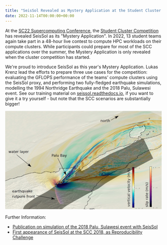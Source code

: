 ```yaml
---
title: "SeisSol Revealed as Mystery Application at the Student Cluster Competition 2022"
date: 2022-11-14T00:00:00+00:00
---
```

At the [SC22 Supercomputing Conference](https://sc22.supercomputing.org/), the [Student Cluster Competition](https://www.studentclustercompetition.us/) has revealed SeisSol as its "Mystery Application". In 2022, 13 student teams again take part in a 48-hour live contest to compute HPC workloads on their compute clusters. While participants could prepare for most of the SCC applications over the summer, the Mystery Application is only revealed when the cluster competition has started. 

We're proud to introduce SeisSol as this year's Mystery Application. Lukas Krenz lead the efforts to prepare three use cases for the competition: evaluating the GFLOPS performance of the teams' compute clusters using the SeisSol proxy, and performing two fully-fledged earthquake simulations, modelling the 1994 Northridge Earthquake and the 2018 Palu, Sulawesi event. See our training material on [seissol.readthedocs.io](https://seissol.readthedocs.io/), if you want to give it a try yourself - but note that the SCC scenarios are substantially bigger!

![Snapshot of a dynamic rupture simulation of the 2018, Palu, Sulawesi earthquake and tsunami.](/img/palu_rupture.jpg)

Further Information:
- [Publication on simulation of the 2018 Palu, Sulawesi event with SeisSol](https://link.springer.com/article/10.1007/s00024-019-02290-5)
- [First appearance of SeisSol at the SCC 2018, as Reproducibility Challenge](https://seissol.org/post/seissol-scc18/) 
